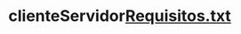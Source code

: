 # clienteServidor[Requisitos.txt](https://github.com/Fagner86/clienteServidor/files/11143003/Requisitos.txt)

